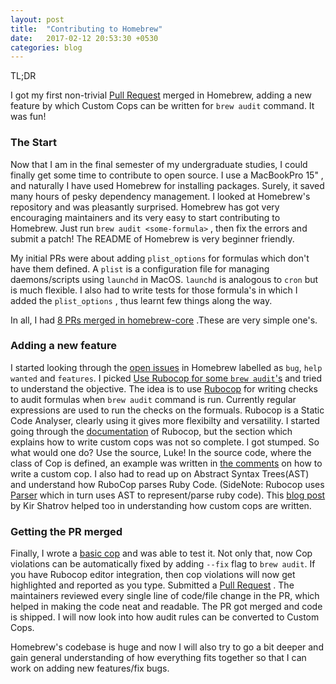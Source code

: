 ```yaml
---
layout: post
title:  "Contributing to Homebrew"
date:   2017-02-12 20:53:30 +0530
categories: blog
---
```


TL;DR

I got my first non-trivial [Pull Request](https://github.com/Homebrew/brew/pull/1873) merged in Homebrew, adding a new feature by which Custom Cops can be written for ```brew audit``` command. It was fun!

### The Start

Now that I am in the final semester of my undergraduate studies, I could finally get some time to contribute to open source. I use a MacBookPro 15" , and naturally I have used Homebrew for installing packages. Surely, it saved many hours of pesky dependency management. I looked at Homebrew's repository and was pleasantly surprised. Homebrew has got very encouraging maintainers and its very easy to start contributing to Homebrew. Just run `brew audit <some-formula>` , then fix the errors and submit a patch! The README of Homebrew is very beginner friendly. 

My initial PRs were about adding `plist_options` for formulas which don't have them defined. A `plist` is a configuration file for managing daemons/scripts using `launchd` in MacOS. `launchd` is analogous to `cron` but is much flexible. I also had to write tests for those formula's in which I added the `plist_options` , thus learnt few things along the way. 

In all, I had [8 PRs merged in homebrew-core](https://github.com/Homebrew/homebrew-core/pulls?q=is%3Apr+author%3AGauthamGoli+is%3Aclosed) .These are very simple one's.

### Adding a new feature 

I started looking through the [open issues](https://github.com/Homebrew/brew/issues) in Homebrew labelled as `bug`, `help wanted` and `features`. I picked [Use Rubocop for some `brew audit`'s](https://github.com/Homebrew/brew/issues/569) and tried to understand the objective. The idea is to use [Rubocop](https://github.com/bbatsov/rubocop/) for writing checks to audit formulas when `brew audit` command is run. Currently regular expressions are used to run the checks on the formuals. Rubocop is a Static Code Analyser, clearly using it gives more flexibilty and versatility. I started going through the [documentation](http://rubocop.readthedocs.io/en/latest/) of Rubocop, but the section which explains how to write custom cops was not so complete. I got stumped. So what would one do? Use the source, Luke! In the source code, where the class of Cop is defined, an example was written in [the comments](https://github.com/bbatsov/rubocop/blob/1f59c203564363eef78364652990162605adea94/lib/rubocop/cop/cop.rb) on how to write a custom cop. I also had to read up on Abstract Syntax Trees(AST) and understand how RuboCop parses Ruby Code. (SideNote: Rubocop uses [Parser](https://github.com/whitequark/parser) which in turn uses AST to represent/parse ruby code). This [blog post](http://iempire.ru/2016/12/18/rewrite-code-with-rubocop/) by Kir Shatrov helped too in understanding how custom cops are written.

### Getting the PR merged

Finally, I wrote a [basic cop](https://github.com/GauthamGoli/rubocop-brew) and was able to test it. Not only that, now Cop violations can be automatically fixed by adding `--fix` flag to `brew audit`. If you have Rubocop editor integration, then cop violations will now get highlighted and reported as you type.
Submitted a [Pull Request](https://github.com/Homebrew/brew/pull/1873) . The maintainers reviewed every single line of code/file change in the PR, which helped in making the code neat and readable. The PR got merged and code is shipped. I will now look into how audit rules can be converted to Custom Cops. 


Homebrew's codebase is huge and now I will also try to go a bit deeper and gain general understanding of how everything fits together so that I can work on adding new features/fix bugs.